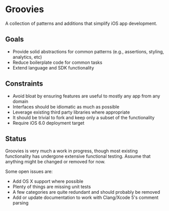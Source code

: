 # Groovies

A collection of patterns and additions that simplify iOS app development.


## Goals

- Provide solid abstractions for common patterns (e.g., assertions, styling, analytics, etc)
- Reduce boilerplate code for common tasks
- Extend language and SDK functionality


## Constraints

- Avoid bloat by ensuring features are useful to mostly any app from any domain
- Interfaces should be idiomatic as much as possible
- Leverage existing third party libraries where appropriate
- It should be trivial to fork and keep only a subset of the functionality
- Require iOS 6.0 deployment target


## Status

Groovies is very much a work in progress, though most existing functionality has undergone extensive functional testing. Assume that anything might be changed or removed for now.

Some open issues are:

- Add OS X support where possible
- Plenty of things are missing unit tests
- A few categories are quite redundant and should probably be removed
- Add or update documentation to work with Clang/Xcode 5's comment parsing
